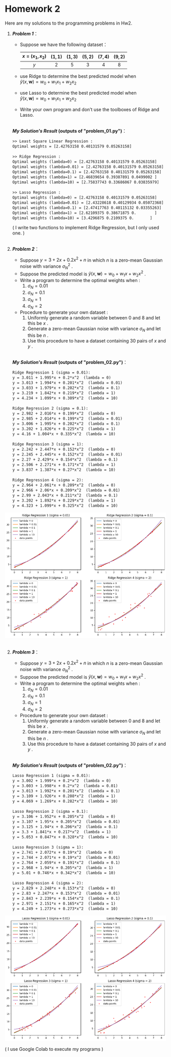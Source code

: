 # Homework 2
Here are my solutions to the programming problems in Hw2. <br>

1. **<i>Problem 1</i>**：
    - Suppose we have the following dataset：

        | $x=(x_1, x_2)$ | $(1, 1)$ | $(1, 3)$ | $(5, 2)$ | $(7, 4)$ | $(9, 2)$ |
        |     :----:     |  :----:  |  :----:  |  :----:  |  :----:  |  :----:  |
        |      $y$       |   $2$    |   $5$    |   $3$    |   $4$    |   $8$    |

    - use Ridge to determine the best predicted model when
        <br>$\hat{y}(x, \mathbf{w}) = w_0 + w_1x_1 + w_2x_2$
    - use Lasso to determine the best predicted model when
        <br>$\hat{y}(x, \mathbf{w}) = w_0 + w_1x_1 + w_2x_2$
    - Write your own program and don’t use the toolboxes of Ridge and Lasso.
    <br><br>

    **<i>My Solution's Result</i> (outputs of "problem_01.py")**：
    <br>
    ```
    >> Least Square Linear Regression :
    Optimal weights = [2.42763158 0.40131579 0.05263158]

    >> Ridge Regression :
    Optimal weights (lambda=0) = [2.42763158 0.40131579 0.05263158]
    Optimal weights (lambda=0.01) = [2.42763158 0.40131579 0.05263158]
    Optimal weights (lambda=0.1) = [2.42763158 0.40131579 0.05263158]
    Optimal weights (lambda=1) = [2.46839654 0.39387891 0.0499002 ]
    Optimal weights (lambda=10) = [2.75837743 0.33686067 0.03835979]

    >> Lasso Regression :
    Optimal weights (lambda=0) = [2.42763158 0.40131579 0.05263158]
    Optimal weights (lambda=0.01) = [2.43228618 0.40129934 0.05072368]
    Optimal weights (lambda=0.1) = [2.47417763 0.40115132 0.03355263]
    Optimal weights (lambda=1) = [2.62109375 0.38671875 0.        ]
    Optimal weights (lambda=10) = [3.4296875 0.2109375 0.       ]
    ```
    ( I write two functions to implement Ridge Regression, but I only used one. )<br><br>

2. **<i>Problem 2</i>**：
    - Suppose $y = 3 + 2x + 0.2x^2 + n$ in which $n$ is a zero-mean Gaussian noise with variance $\sigma_N^2$ .
    - Suppose the predicted model is $\hat{y}(x, \mathbf{w})=w_0+w_1x+w_2x^2$ .
    - Write a program to determine the optimal weights when :
        1. $\sigma_N=0.01$
        2. $\sigma_N=0.1$
        3. $\sigma_N=1$
        4. $\sigma_N=2$
    - Procedure to generate your own dataset :
        1. Uniformly generate a random variable between 0 and 8 and let this be $x$ .
        2. Generate a zero-mean Gaussian noise with variance $\sigma_N$ and let this be $n$ .
        3. Use this procedure to have a dataset containing 30 pairs of $x$ and $y$ .
    <br><br>

    **<i>My Solution's Result</i> (outputs of "problem_02.py")**：
    <br>
    ```
    Ridge Regression 1 (sigma = 0.01):
    y = 3.011 + 1.995*x + 0.2*x^2  (lambda = 0)
    y = 3.013 + 1.994*x + 0.201*x^2  (lambda = 0.01)
    y = 3.033 + 1.979*x + 0.202*x^2  (lambda = 0.1)
    y = 3.219 + 1.842*x + 0.219*x^2  (lambda = 1)
    y = 4.234 + 1.099*x + 0.309*x^2  (lambda = 10)

    Ridge Regression 2 (sigma = 0.1):
    y = 2.982 + 2.016*x + 0.199*x^2  (lambda = 0)
    y = 2.985 + 2.014*x + 0.199*x^2  (lambda = 0.01)
    y = 3.006 + 1.995*x + 0.202*x^2  (lambda = 0.1)
    y = 3.202 + 1.826*x + 0.225*x^2  (lambda = 1)
    y = 4.16 + 1.004*x + 0.335*x^2  (lambda = 10)

    Ridge Regression 3 (sigma = 1):
    y = 2.242 + 2.447*x + 0.152*x^2  (lambda = 0)
    y = 2.245 + 2.445*x + 0.152*x^2  (lambda = 0.01)
    y = 2.27 + 2.429*x + 0.154*x^2  (lambda = 0.1)
    y = 2.506 + 2.271*x + 0.171*x^2  (lambda = 1)
    y = 3.837 + 1.387*x + 0.27*x^2  (lambda = 10)

    Ridge Regression 4 (sigma = 2):
    y = 2.964 + 2.061*x + 0.209*x^2  (lambda = 0)
    y = 2.966 + 2.06*x + 0.209*x^2  (lambda = 0.01)
    y = 2.99 + 2.043*x + 0.211*x^2  (lambda = 0.1)
    y = 3.202 + 1.892*x + 0.229*x^2  (lambda = 1)
    y = 4.323 + 1.099*x + 0.325*x^2  (lambda = 10)
    ```

![](images/problem_02.png) <br><br>


2. **<i>Problem 3</i>**：
    - Suppose $y = 3 + 2x + 0.2x^2 + n$ in which $n$ is a zero-mean Gaussian noise with variance $\sigma_N^2$ .
    - Suppose the predicted model is $\hat{y}(x, \mathbf{w})=w_0+w_1x+w_2x^2$ .
    - Write a program to determine the optimal weights when :
        1. $\sigma_N=0.01$
        2. $\sigma_N=0.1$
        3. $\sigma_N=1$
        4. $\sigma_N=2$
    - Procedure to generate your own dataset :
        1. Uniformly generate a random variable between 0 and 8 and let this be $x$ .
        2. Generate a zero-mean Gaussian noise with variance $\sigma_N$ and let this be $n$ .
        3. Use this procedure to have a dataset containing 30 pairs of $x$ and $y$ .
    <br><br>

    **<i>My Solution's Result</i> (outputs of "problem_02.py")**：
    <br>
    ```
    Lasso Regression 1 (sigma = 0.01):
    y = 3.002 + 1.999*x + 0.2*x^2  (lambda = 0)
    y = 3.003 + 1.998*x + 0.2*x^2  (lambda = 0.01)
    y = 3.013 + 1.992*x + 0.201*x^2  (lambda = 0.1)
    y = 3.109 + 1.926*x + 0.208*x^2  (lambda = 1)
    y = 4.069 + 1.269*x + 0.282*x^2  (lambda = 10)

    Lasso Regression 2 (sigma = 0.1):
    y = 3.106 + 1.952*x + 0.205*x^2  (lambda = 0)
    y = 3.107 + 1.95*x + 0.205*x^2  (lambda = 0.01)
    y = 3.125 + 1.94*x + 0.206*x^2  (lambda = 0.1)
    y = 3.3 + 1.841*x + 0.217*x^2  (lambda = 1)
    y = 5.053 + 0.847*x + 0.328*x^2  (lambda = 10)

    Lasso Regression 3 (sigma = 1):
    y = 2.741 + 2.072*x + 0.19*x^2  (lambda = 0)
    y = 2.744 + 2.071*x + 0.19*x^2  (lambda = 0.01)
    y = 2.764 + 2.059*x + 0.191*x^2  (lambda = 0.1)
    y = 2.968 + 1.94*x + 0.205*x^2  (lambda = 1)
    y = 5.01 + 0.746*x + 0.342*x^2  (lambda = 10)

    Lasso Regression 4 (sigma = 2):
    y = 2.829 + 2.248*x + 0.153*x^2  (lambda = 0)
    y = 2.83 + 2.247*x + 0.153*x^2  (lambda = 0.01)
    y = 2.843 + 2.239*x + 0.154*x^2  (lambda = 0.1)
    y = 2.971 + 2.151*x + 0.165*x^2  (lambda = 1)
    y = 4.249 + 1.273*x + 0.273*x^2  (lambda = 10)
    ```
    
![](images/problem_03.png)


( I use Google Colab to execute my programs )

